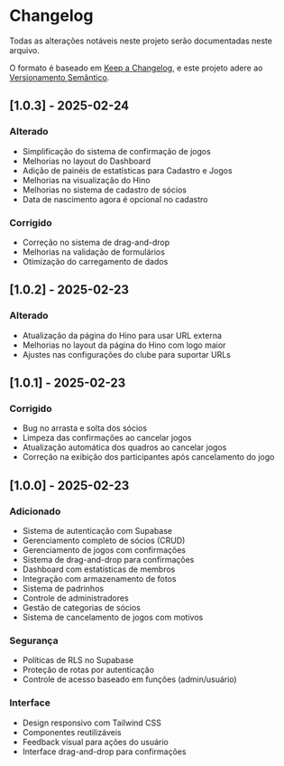 # Changelog

Todas as alterações notáveis neste projeto serão documentadas neste arquivo.

O formato é baseado em [Keep a Changelog](https://keepachangelog.com/pt-BR/1.0.0/),
e este projeto adere ao [Versionamento Semântico](https://semver.org/lang/pt-BR/).

## [1.0.3] - 2025-02-24

### Alterado
- Simplificação do sistema de confirmação de jogos
- Melhorias no layout do Dashboard
- Adição de painéis de estatísticas para Cadastro e Jogos
- Melhorias na visualização do Hino
- Melhorias no sistema de cadastro de sócios
- Data de nascimento agora é opcional no cadastro

### Corrigido
- Correção no sistema de drag-and-drop
- Melhorias na validação de formulários
- Otimização do carregamento de dados

## [1.0.2] - 2025-02-23

### Alterado
- Atualização da página do Hino para usar URL externa
- Melhorias no layout da página do Hino com logo maior
- Ajustes nas configurações do clube para suportar URLs

## [1.0.1] - 2025-02-23

### Corrigido
- Bug no arrasta e solta dos sócios
- Limpeza das confirmações ao cancelar jogos
- Atualização automática dos quadros ao cancelar jogos
- Correção na exibição dos participantes após cancelamento do jogo

## [1.0.0] - 2025-02-23

### Adicionado
- Sistema de autenticação com Supabase
- Gerenciamento completo de sócios (CRUD)
- Gerenciamento de jogos com confirmações
- Sistema de drag-and-drop para confirmações
- Dashboard com estatísticas de membros
- Integração com armazenamento de fotos
- Sistema de padrinhos
- Controle de administradores
- Gestão de categorias de sócios
- Sistema de cancelamento de jogos com motivos

### Segurança
- Políticas de RLS no Supabase
- Proteção de rotas por autenticação
- Controle de acesso baseado em funções (admin/usuário)

### Interface
- Design responsivo com Tailwind CSS
- Componentes reutilizáveis
- Feedback visual para ações do usuário
- Interface drag-and-drop para confirmações